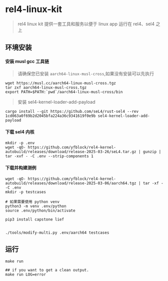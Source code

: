 # rel4-linux-kit

> rel4 linux kit 提供一套工具和服务以便于 linux app 运行在 rel4、sel4 之上

## 环境安装

#### 安装 musl gcc 工具链

> 请确保您已安装 `aarch64-linux-musl-cross`,如果没有安装可以先执行

```shell
wget https://musl.cc/aarch64-linux-musl-cross.tgz
tar zxf aarch64-linux-musl-cross.tgz
export PATH=$PATH:`pwd`/aarch64-linux-musl-cross/bin
```

> 安装 sel4-kernel-loader-add-payload

```shell
cargo install --git https://github.com/seL4/rust-sel4 --rev 1cd063a0f69b2d2045bfa224a36c9341619f0e9b sel4-kernel-loader-add-payload
```

#### 下载 sel4 内核

```shell
mkdir -p .env
wget -qO- https://github.com/yfblock/rel4-kernel-autobuild/releases/download/release-2025-03-26/seL4.tar.gz | gunzip | tar -xvf - -C .env --strip-components 1
```

#### 下载并构建测例

```shell
wget -qO- https://github.com/yfblock/rel4-kernel-autobuild/releases/download/release-2025-03-06/aarch64.tgz | tar -xf - -C .env
mkdir -p testcases

# 如果需要使用 python venv
python3 -m venv .env/python
source .env/python/bin/activate

pip3 install capstone lief


./tools/modify-multi.py .env/aarch64 testcases
```

## 运行

```shell
make run

## if you want to get a clean output.
make run LOG=error
```
